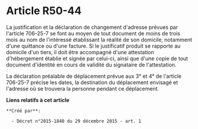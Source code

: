 # Article R50-44

La justification et la déclaration de changement d'adresse prévues par l'article 706-25-7 se font au moyen de tout document
de moins de trois mois au nom de l'intéressé établissant la réalité de son domicile, notamment d'une quittance ou d'une
facture. Si le justificatif produit se rapporte au domicile d'un tiers, il doit être accompagné d'une attestation
d'hébergement établie et signée par celui-ci, ainsi que d'une copie de tout document d'identité en cours de validité du
signataire de l'attestation. 

La déclaration préalable de déplacement prévue aux 3° et 4° de l'article 706-25-7 précise les dates, la destination du
déplacement envisagé et l'adresse où se trouvera la personne pendant ce déplacement.

**Liens relatifs à cet article**

	**Créé par**:

	  - Décret n°2015-1840 du 29 décembre 2015 - art. 1
